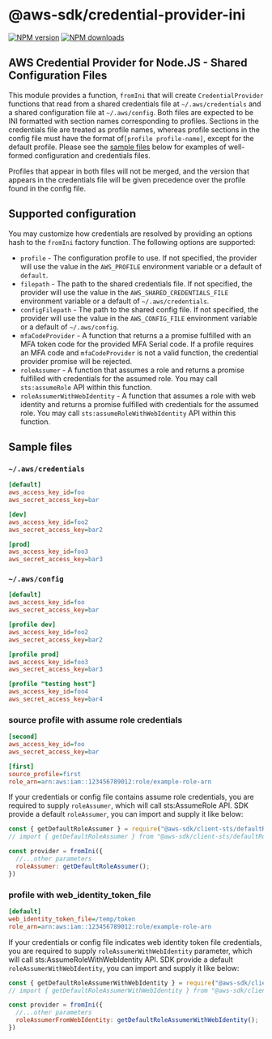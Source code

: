 # @aws-sdk/credential-provider-ini

[![NPM version](https://img.shields.io/npm/v/@aws-sdk/credential-provider-ini/latest.svg)](https://www.npmjs.com/package/@aws-sdk/credential-provider-ini)
[![NPM downloads](https://img.shields.io/npm/dm/@aws-sdk/credential-provider-ini.svg)](https://www.npmjs.com/package/@aws-sdk/credential-provider-ini)

## AWS Credential Provider for Node.JS - Shared Configuration Files

This module provides a function, `fromIni` that will create
`CredentialProvider` functions that read from a shared credentials file at
`~/.aws/credentials` and a shared configuration file at `~/.aws/config`. Both
files are expected to be INI formatted with section names corresponding to
profiles. Sections in the credentials file are treated as profile names, whereas
profile sections in the config file must have the format of`[profile profile-name]`,
except for the default profile. Please see the [sample
files](#sample-files) below for examples of well-formed configuration and
credentials files.

Profiles that appear in both files will not be merged, and the version that
appears in the credentials file will be given precedence over the profile found
in the config file.

## Supported configuration

You may customize how credentials are resolved by providing an options hash to
the `fromIni` factory function. The following options are supported:

- `profile` - The configuration profile to use. If not specified, the provider
  will use the value in the `AWS_PROFILE` environment variable or a default of
  `default`.
- `filepath` - The path to the shared credentials file. If not specified, the
  provider will use the value in the `AWS_SHARED_CREDENTIALS_FILE` environment
  variable or a default of `~/.aws/credentials`.
- `configFilepath` - The path to the shared config file. If not specified, the
  provider will use the value in the `AWS_CONFIG_FILE` environment variable or a
  default of `~/.aws/config`.
- `mfaCodeProvider` - A function that returns a a promise fulfilled with an
  MFA token code for the provided MFA Serial code. If a profile requires an MFA
  code and `mfaCodeProvider` is not a valid function, the credential provider
  promise will be rejected.
- `roleAssumer` - A function that assumes a role and returns a promise
  fulfilled with credentials for the assumed role. You may call `sts:assumeRole`
  API within this function.
- `roleAssumerWithWebIdentity` - A function that assumes a role with web identity
  and returns a promise fulfilled with credentials for the assumed role. You may call
  `sts:assumeRoleWithWebIdentity` API within this function.

## Sample files

### `~/.aws/credentials`

```ini
[default]
aws_access_key_id=foo
aws_secret_access_key=bar

[dev]
aws_access_key_id=foo2
aws_secret_access_key=bar2

[prod]
aws_access_key_id=foo3
aws_secret_access_key=bar3
```

### `~/.aws/config`

```ini
[default]
aws_access_key_id=foo
aws_secret_access_key=bar

[profile dev]
aws_access_key_id=foo2
aws_secret_access_key=bar2

[profile prod]
aws_access_key_id=foo3
aws_secret_access_key=bar3

[profile "testing host"]
aws_access_key_id=foo4
aws_secret_access_key=bar4
```

### source profile with assume role credentials

```ini
[second]
aws_access_key_id=foo
aws_secret_access_key=bar

[first]
source_profile=first
role_arn=arn:aws:iam::123456789012:role/example-role-arn
```

If your credentials or config file contains assume role credentials, you are required to supply `roleAssumer`, which
will call sts:AssumeRole API. SDK provide a default `roleAssumer`, you can import and supply it like below:

```javascript
const { getDefaultRoleAssumer } = require("@aws-sdk/client-sts/defaultRoleAssumers"); //CJS
// import { getDefaultRoleAssumer } from "@aws-sdk/client-sts/defaultRoleAssumers"; //ESM

const provider = fromIni({
  //...other parameters
  roleAssumer: getDefaultRoleAssumer();
})
```

### profile with web_identity_token_file

```ini
[default]
web_identity_token_file=/temp/token
role_arn=arn:aws:iam::123456789012:role/example-role-arn
```

If your credentials or config file indicates web identity token file credentials, you are required to supply
`roleAssumerWithWebIdentity` parameter, which will call sts:AssumeRoleWithWebIdentity API. SDK provide a default
`roleAssumerWithWebIdentity`, you can import and supply it like below:

```javascript
const { getDefaultRoleAssumerWithWebIdentity } = require("@aws-sdk/client-sts/defaultRoleAssumers"); //CJS
// import { getDefaultRoleAssumerWithWebIdentity } from "@aws-sdk/client-sts/defaultRoleAssumers"; //ESM

const provider = fromIni({
  //...other parameters
  roleAssumerFromWebIdentity: getDefaultRoleAssumerWithWebIdentity();
})
```

